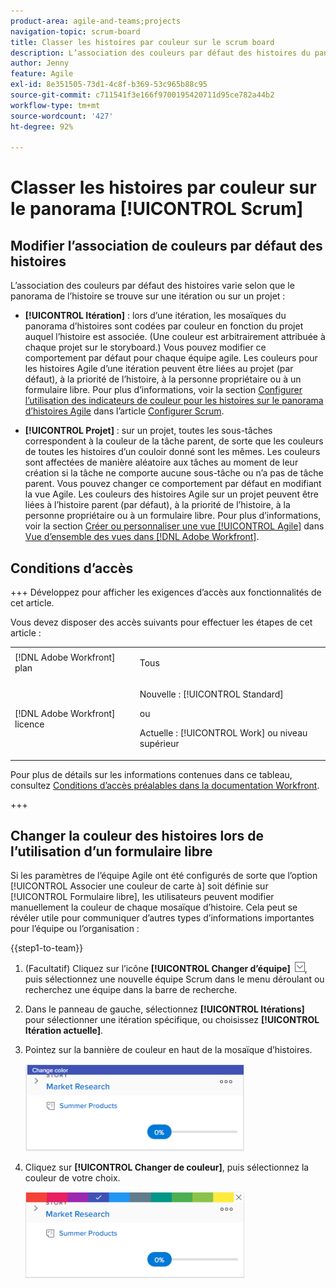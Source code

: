 ```yaml
---
product-area: agile-and-teams;projects
navigation-topic: scrum-board
title: Classer les histoires par couleur sur le scrum board
description: L’association des couleurs par défaut des histoires du panorama Scrum varie selon que le panorama se trouve sur une itération ou sur un projet.
author: Jenny
feature: Agile
exl-id: 8e351505-73d1-4c8f-b369-53c965b88c95
source-git-commit: c711541f3e166f9700195420711d95ce782a44b2
workflow-type: tm+mt
source-wordcount: '427'
ht-degree: 92%

---
```


# Classer les histoires par couleur sur le panorama [!UICONTROL Scrum]

## Modifier l’association de couleurs par défaut des histoires

L’association des couleurs par défaut des histoires varie selon que le panorama de l’histoire se trouve sur une itération ou sur un projet :

* **[!UICONTROL Itération]** : lors d’une itération, les mosaïques du panorama d’histoires sont codées par couleur en fonction du projet auquel l’histoire est associée. (Une couleur est arbitrairement attribuée à chaque projet sur le storyboard.) Vous pouvez modifier ce comportement par défaut pour chaque équipe agile. Les couleurs pour les histoires Agile d’une itération peuvent être liées au projet (par défaut), à la priorité de l’histoire, à la personne propriétaire ou à un formulaire libre. Pour plus d’informations, voir la section [Configurer l’utilisation des indicateurs de couleur pour les histoires sur le panorama d’histoires Agile](../../../agile/get-started-with-agile-in-workfront/configure-scrum.md#configur4) dans l’article [Configurer Scrum](../../../agile/get-started-with-agile-in-workfront/configure-scrum.md).

* **[!UICONTROL Projet]** : sur un projet, toutes les sous-tâches correspondent à la couleur de la tâche parent, de sorte que les couleurs de toutes les histoires d’un couloir donné sont les mêmes. Les couleurs sont affectées de manière aléatoire aux tâches au moment de leur création si la tâche ne comporte aucune sous-tâche ou n’a pas de tâche parent. Vous pouvez changer ce comportement par défaut en modifiant la vue Agile. Les couleurs des histoires Agile sur un projet peuvent être liées à l’histoire parent (par défaut), à la priorité de l’histoire, à la personne propriétaire ou à un formulaire libre. Pour plus d’informations, voir la section [Créer ou personnaliser une vue [!UICONTROL Agile]](../../../reports-and-dashboards/reports/reporting-elements/views-overview.md#customizing-an-agile-view) dans [Vue d’ensemble des vues dans  [!DNL Adobe Workfront]](../../../reports-and-dashboards/reports/reporting-elements/views-overview.md).

## Conditions d’accès

+++ Développez pour afficher les exigences d’accès aux fonctionnalités de cet article.

Vous devez disposer des accès suivants pour effectuer les étapes de cet article :

<table style="table-layout:auto"> 
 <tbody> 
  <tr> 
   <td role="rowheader">[!DNL Adobe Workfront] plan</td> 
   <td> <p>Tous</p> </td> 
  </tr> 
  <tr> 
   <td role="rowheader">[!DNL Adobe Workfront] licence</td> 
   <td> <p>Nouvelle : [!UICONTROL Standard]</p> 
   ou
   <p>Actuelle : [!UICONTROL Work] ou niveau supérieur</p> </td> 
  </tr>
 </tbody> 
</table>

Pour plus de détails sur les informations contenues dans ce tableau, consultez [Conditions d’accès préalables dans la documentation Workfront](/help/quicksilver/administration-and-setup/add-users/access-levels-and-object-permissions/access-level-requirements-in-documentation.md).

+++

## Changer la couleur des histoires lors de l’utilisation d’un formulaire libre

Si les paramètres de l’équipe Agile ont été configurés de sorte que l’option [!UICONTROL Associer une couleur de carte à] soit définie sur [!UICONTROL Formulaire libre], les utilisateurs peuvent modifier manuellement la couleur de chaque mosaïque d’histoire. Cela peut se révéler utile pour communiquer d’autres types d’informations importantes pour l’équipe ou l’organisation :

{{step1-to-team}}

1. (Facultatif) Cliquez sur l’icône **[!UICONTROL Changer d’équipe]** ![Icône Changer d’équipe](assets/switch-team-icon.png), puis sélectionnez une nouvelle équipe Scrum dans le menu déroulant ou recherchez une équipe dans la barre de recherche.

1. Dans le panneau de gauche, sélectionnez **[!UICONTROL Itérations]** pour sélectionner une itération spécifique, ou choisissez **[!UICONTROL Itération actuelle]**.
1. Pointez sur la bannière de couleur en haut de la mosaïque d’histoires.

   ![carte d’histoire](assets/agile-story-color1-nwe-350x140.png)

1. Cliquez sur **[!UICONTROL Changer de couleur]**, puis sélectionnez la couleur de votre choix.

   ![choisissez la couleur](assets/agile-story-color2-nwe-350x138.png)
